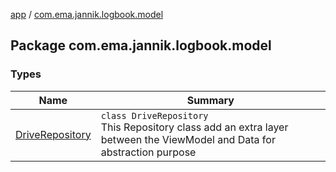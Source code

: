 [app](../index.md) / [com.ema.jannik.logbook.model](./index.md)

## Package com.ema.jannik.logbook.model

### Types

| Name | Summary |
|---|---|
| [DriveRepository](-drive-repository/index.md) | `class DriveRepository`<br>This Repository class add an extra layer between the ViewModel and Data for abstraction purpose |
